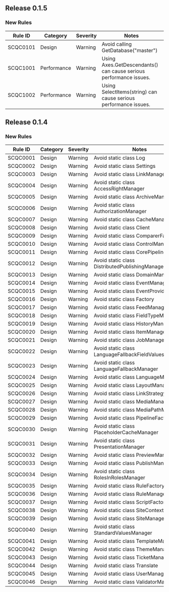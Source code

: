 ﻿## Release 0.1.5

### New Rules

Rule ID  | Category | Severity | Notes
---------|----------|----------|--------------------
SCQC0101 | Design | Warning | Avoid calling GetDatabase("master")
SCQC1001 | Performance | Warning | Using Axes.GetDescendants() can cause serious performance issues.
SCQC1002 | Performance | Warning | Using SelectItems(string) can cause serious performance issues.

## Release 0.1.4

### New Rules
Rule ID | Category | Severity | Notes
--------|----------|----------|--------------------
SCQC0001 | Design | Warning | Avoid static class Log
SCQC0002 | Design | Warning | Avoid static class Settings
SCQC0003 | Design | Warning | Avoid static class LinkManager
SCQC0004 | Design | Warning | Avoid static class AccessRightManager
SCQC0005 | Design | Warning | Avoid static class ArchiveManager
SCQC0006 | Design | Warning | Avoid static class AuthorizationManager
SCQC0007 | Design | Warning | Avoid static class CacheManager
SCQC0008 | Design | Warning | Avoid static class Client
SCQC0009 | Design | Warning | Avoid static class ComparerFactory
SCQC0010 | Design | Warning | Avoid static class ControlManager
SCQC0011 | Design | Warning | Avoid static class CorePipeline
SCQC0012 | Design | Warning | Avoid static class DistributedPublishingManager
SCQC0013 | Design | Warning | Avoid static class DomainManager
SCQC0014 | Design | Warning | Avoid static class EventManager
SCQC0015 | Design | Warning | Avoid static class EventProvider
SCQC0016 | Design | Warning | Avoid static class Factory
SCQC0017 | Design | Warning | Avoid static class FeedManager
SCQC0018 | Design | Warning | Avoid static class FieldTypeManager
SCQC0019 | Design | Warning | Avoid static class HistoryManager
SCQC0020 | Design | Warning | Avoid static class ItemManager
SCQC0021 | Design | Warning | Avoid static class JobManager
SCQC0022 | Design | Warning | Avoid static class LanguageFallbackFieldValuesManager
SCQC0023 | Design | Warning | Avoid static class LanguageFallbackManager
SCQC0024 | Design | Warning | Avoid static class LanguageManager
SCQC0025 | Design | Warning | Avoid static class LayoutManager
SCQC0026 | Design | Warning | Avoid static class LinkStrategyFactory
SCQC0027 | Design | Warning | Avoid static class MediaManager
SCQC0028 | Design | Warning | Avoid static class MediaPathManager
SCQC0029 | Design | Warning | Avoid static class PipelineFactory
SCQC0030 | Design | Warning | Avoid static class PlaceholderCacheManager
SCQC0031 | Design | Warning | Avoid static class PresentationManager
SCQC0032 | Design | Warning | Avoid static class PreviewManager
SCQC0033 | Design | Warning | Avoid static class PublishManager
SCQC0034 | Design | Warning | Avoid static class RolesInRolesManager
SCQC0035 | Design | Warning | Avoid static class RuleFactory
SCQC0036 | Design | Warning | Avoid static class RuleManager
SCQC0037 | Design | Warning | Avoid static class ScriptFactory
SCQC0038 | Design | Warning | Avoid static class SiteContextFactory
SCQC0039 | Design | Warning | Avoid static class SiteManager
SCQC0040 | Design | Warning | Avoid static class StandardValuesManager
SCQC0041 | Design | Warning | Avoid static class TemplateManager
SCQC0042 | Design | Warning | Avoid static class ThemeManager
SCQC0043 | Design | Warning | Avoid static class TicketManager
SCQC0044 | Design | Warning | Avoid static class Translate
SCQC0045 | Design | Warning | Avoid static class UserManager
SCQC0046 | Design | Warning | Avoid static class ValidatorManager
